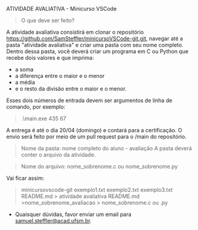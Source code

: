 ATIVIDADE AVALIATIVA - Minicurso VSCode

> O que deve ser feito?

A atividade avaliativa consistirá em clonar o repositório https://github.com/SamSteffler/minicursoVSCode-git.git, navegar até a pasta "atividade avaliativa" e criar uma pasta com seu nome completo. Dentro dessa pasta, você deverá criar um programa em C ou Python que recebe dois valores e que imprima:
- a soma
- a diferença entre o maior e o menor
- a média
- e o resto da divisão entre o maior e o menor. 

Esses dois números de entrada devem ser argumentos de linha de comando, por exemplo:

> .\main.exe 435 67

A entrega é até o dia 20/04 (domingo) e contará para a certificação. O envio será feito por meio de um pull request para o /main do repositório.

> Nome da pasta: nome completo do aluno - avaliação
A pasta deverá conter o arquivo da atividade.

> Nome do arquivo: nome_sobrenome.c ou nome_sobrenome.py

Vai ficar assim:

> minicursovscode-git
    exemplo1.txt
    exemplo2.txt
    exemplo3.txt
    README.md
    > atividade avaliativa
        README.md
        >nome_sobrenome_avaliacao
            > nome_sobrenome.c ou .py

- Quaisquer dúvidas, favor enviar um email para samuel.steffler@acad.ufsm.br.